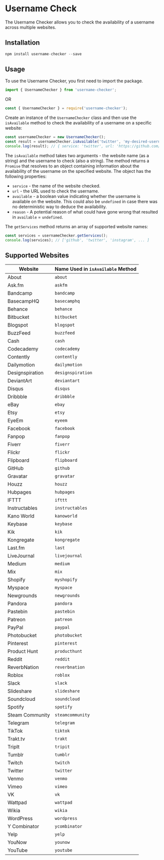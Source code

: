 # Username Check
The Username Checker allows you to check the availability of a username across multiple websites.

## Installation

```js
npm install username-checker --save
```


## Usage

To use the Username Checker, you first need to import the package.


```js
import { UsernameChecker } from 'username-checker';
```
OR
```js
const { UsernameChecker } = require('username-checker');
```


Create an instance of the `UsernameChecker` class and then use the `isAvailable` method to check the availability of a username on a specific website:

```js
const usernameChecker = new UsernameChecker();
const result = usernameChecker.isAvailable('twitter', 'my-desired-username');
console.log(result); // { service: 'twitter', url: 'https://github.com/my-desired-username', available: true }
```

The `isAvailable` method takes two arguments - the website name (as a string) and the username to check (also a string). The method returns a `Promise` that resolves to an object containing information about the availability of the username on the specified website. The object has the following properties:

* `service` - the name of the website checked.
* `url` - the URL used to check the username.
* `available` - a boolean value indicating whether the username is available on the website. This could also be `undefined` in case there was no deterministic way to deduce the availability.
* `reason` - A potential reason of what could have gone wrong that resulted in `available` = `undefined`.


The `getServices` method returns an array of supported website names:
```js
const services = usernameChecker.getServices();
console.log(services); // ['github', 'twitter', 'instagram', ... ]
```


## Supported Websites
| Website                           | Name Used in `isAvailable` Method |
| --------------------------------- | --------------------------------- |
| About                             | `about`                           |
| Ask.fm                            | `askfm`                           |
| Bandcamp                          | `bandcamp`                        |
| BasecampHQ                        | `basecamphq`                      |
| Behance                           | `behance`                         |
| Bitbucket                         | `bitbucket`                       |
| Blogspot                          | `blogspot`                        |
| BuzzFeed                          | `buzzfeed`                        |
| Cash                              | `cash`                            |
| Codecademy                        | `codecademy`                      |
| Contently                         | `contently`                       |
| Dailymotion                       | `dailymotion`                     |
| Designspiration                   | `designspiration`                 |
| DeviantArt                        | `deviantart`                      |
| Disqus                            | `disqus`                          |
| Dribbble                          | `dribbble`                        |
| eBay                              | `ebay`                            |
| Etsy                              | `etsy`                            |
| EyeEm                             | `eyeem`                           |
| Facebook                          | `facebook`                        |
| Fanpop                            | `fanpop`                          |
| Fiverr                            | `fiverr`                          |
| Flickr                            | `flickr`                          |
| Flipboard                         | `flipboard`                       |
| GitHub                            | `github`                          |
| Gravatar                          | `gravatar`                        |
| Houzz                             | `houzz`                           |
| Hubpages                          | `hubpages`                        |
| IFTTT                             | `ifttt`                           |
| Instructables                     | `instructables`                   |
| Kano World                        | `kanoworld`                       |
| Keybase                           | `keybase`                         |
| Kik                               | `kik`                             |
| Kongregate                        | `kongregate`                      |
| Last.fm                           | `last`                            |
| LiveJournal                      | `livejournal`                     |
| Medium                            | `medium`                          |
| Mix                               | `mix`                             |
| Shopify                           | `myshopify`                       |
| Myspace                           | `myspace`                         |
| Newgrounds                        | `newgrounds`                      |
| Pandora                           | `pandora`                         |
| Pastebin                          | `pastebin`                        |
| Patreon                           | `patreon`                         |
| PayPal                            | `paypal`                          |
| Photobucket                       | `photobucket`                     |
| Pinterest                         | `pinterest`                       |
| Product Hunt                      | `producthunt`                     |
| Reddit                            | `reddit`                          |
| ReverbNation                      | `reverbnation`                    |
| Roblox                            | `roblox`                          |
| Slack                             | `slack`                           |
| Slideshare                        | `slideshare`                      |
| Soundcloud                        | `soundcloud`                      |
| Spotify                           | `spotify`                         |
| Steam Community                   | `steamcommunity`                  |
| Telegram                          | `telegram`                        |
| TikTok                            | `tiktok`                          |
| Trakt.tv                          | `trakt`                           |
| TripIt                            | `tripit`                          |
| Tumblr                            | `tumblr`                          |
| Twitch                            | `twitch`                          |
| Twitter                           | `twitter`                         |
| Venmo                             | `venmo`                           |
| Vimeo                             | `vimeo`                           |
| VK                                | `vk`                              |
| Wattpad                           | `wattpad`                         |
| Wikia                             | `wikia`                           |
| WordPress                         | `wordpress`                       |
| Y Combinator                      | `ycombinator`                     |
| Yelp                              | `yelp`                            |
| YouNow                            | `younow`                          |
| YouTube                           | `youtube`                         |
